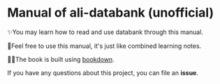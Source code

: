 # Manual of ali-databank (unofficial)
✨You may learn how to read and use databank through this manual. 

📜Feel free to use this manual, it's just like combined learning notes.

🏳‍🌈The book is built using [bookdown](https://github.com/rstudio/bookdown).



If you have any questions about this project, you can file an **issue**.